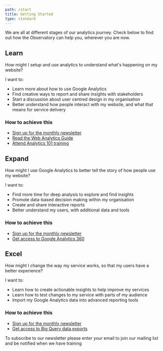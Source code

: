 ```yaml
---
path: /start
title: Getting Started
type: standard
---
```


<p class="intro">We are all at different stages of our analytics journey. Check below to find out how the Observatory can help you, wherever you are now.</p>

## Learn

<section class="au-callout">
    <p>How might I setup and use analytics to understand what's happening on my website?</p>
</section>

I want to:

- Learn more about how to use Google Analytics
- Find creative ways to report and share insights with stakeholders
- Start a discussion about user centred design in my organisation
- Better understand how people interact with my website, and what that means for service delivery

### How to achieve this

- [Sign up for the monthly newsletter](#signup-news)
- [Read the Web Analytics Guide](https://www.dta.gov.au/our-projects/google-analytics-government/web-analytics-agile)
- [Attend Analytics 101 training](/events)

## Expand

<section class="au-callout">
    <p>How might I use Google Analytics to better tell the story of how people use my website?</p>
</section>

I want to:

- Find more time for deep analysis to explore and find insights
- Promote data-based decision making within my organisation
- Create and share interactive reports
- Better understand my users, with additional data and tools

### How to achieve this

- [Sign up for the monthly newsletter](#signup-news)
- [Get access to Google Analytics 360](/signup)

## Excel

<section class="au-callout">
    <p>How might I change the way my service works, so that my users have a better experience?</p>
</section>

I want to:

- Learn how to create actionable insights to help improve my services
- Learn how to test changes to my service with parts of my audience
- Import my Google Analytics data into advanced reporting tools

### How to achieve this

- [Sign up for the monthly newsletter](#signup-news)
- [Get access to Big Query data exports](/signup)

<p id="signup-news">To subscribe to our newsletter please enter your email to join our mailing list and be notified when we have training</p>

<!-- add subscribe here -->
